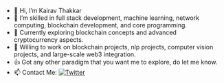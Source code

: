 - 👋 Hi, I’m Kairav Thakkar
- 👀 I’m skilled in full stack development, machine learning, network computing, blockchain development, and core programming.
- 🌱 Currently exploring blockchain concepts and advanced cryptocurrency aspects.
- 💞️ Willing to work on blockchain projects, nlp projects, computer vision projects, and large-scale web3 integration.
- 👍 Got any other paradigm that you want me to explore, do let me know.
- 📫 Contact Me: <a href="https://twitter.com/kairavweb3">	![Twitter](https://img.shields.io/badge/Twitter-%231DA1F2.svg?style=for-the-badge&logo=Twitter&logoColor=white)</a>  

<!---
parzivalkairav/parzivalkairav is a ✨ special ✨ repository because its `README.md` (this file) appears on your GitHub profile.
You can click the Preview link to take a look at your changes.
--->
